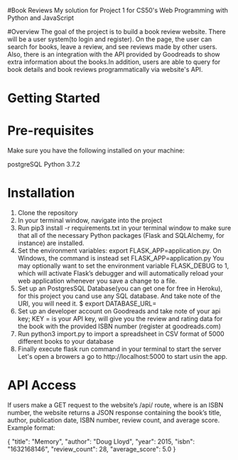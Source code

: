 #Book Reviews
My solution for Project 1 for CS50's Web Programming with Python and JavaScript

#Overview
The goal of the project is to build a book review website. There will be a user system(to login and register). On the page, the user can search for books, leave a review, and see reviews made by other users. Also, there is an integration with the API provided by Goodreads to show extra information about the books.In addition, users are able to query for book details and book reviews programmatically via website's API.

# Getting Started

# Pre-requisites
Make sure you have the following installed on your machine:

postgreSQL
Python 3.7.2

# Installation
1. Clone the repository
2. In your terminal window, navigate into the project
3. Run pip3 install -r requirements.txt in your terminal window to make sure that all of the necessary Python packages       (Flask and SQLAlchemy, for instance) are installed.
4. Set the environment variables:
    export FLASK_APP=application.py. On Windows, the command is instead set FLASK_APP=application.py
    You may optionally want to set the environment variable FLASK_DEBUG to 1, which will activate Flask’s debugger and will automatically reload your web application whenever you save a change to a file.
5. Set up an PostgresSQL Database(you can get one for free in Heroku), for this project you cand use any SQL database.       And take note of the URI, you will need it.
   $ export DATABASE_URL=<YOUR-URL>
6. Set up an developer account on Goodreads and take note of your api key; KEY = is your API key, will give you the          review and rating data for the book with the provided ISBN number (register at goodreads.com)
7. Run python3 import.py to import a spreadsheet in CSV format of 5000 different books to your database
8. Finally execute flask run command in your terminal to start the server
   Let's open a browers a go to http://localhost:5000 to start usin the app.

# API Access
If users make a GET request to the website’s /api/<isbn> route, where <isbn> is an ISBN number, the website returns a JSON response containing the book’s title, author, publication date, ISBN number, review count, and average score. Example format:

{
    "title": "Memory",
    "author": "Doug Lloyd",
    "year": 2015,
    "isbn": "1632168146",
    "review_count": 28,
    "average_score": 5.0
}
